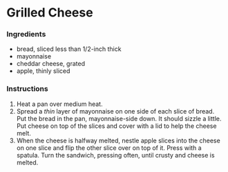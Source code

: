 # Grilled Cheese

### Ingredients

- bread, sliced less than 1/2-inch thick
- mayonnaise
- cheddar cheese, grated
- apple, thinly sliced

### Instructions

1. Heat a pan over medium heat.
2. Spread a _thin_ layer of mayonnaise on one side of each slice of bread. Put the bread in the pan, mayonnaise-side down. It should sizzle a little. Put cheese on top of the slices and cover with a lid to help the cheese melt.
3. When the cheese is halfway melted, nestle apple slices into the cheese on one slice and flip the other slice over on top of it. Press with a spatula. Turn the sandwich, pressing often, until crusty and cheese is melted.
